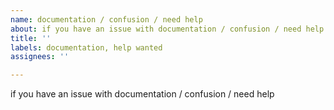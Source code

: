 ```yaml
---
name: documentation / confusion / need help
about: if you have an issue with documentation / confusion / need help
title: ''
labels: documentation, help wanted
assignees: ''

---
```


if you have an issue with documentation / confusion / need help
